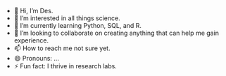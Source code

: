 - 👋 Hi, I’m Des.
- 👀 I’m interested in all things science.
- 🌱 I’m currently learning Python, SQL, and R.
- 💞️ I’m looking to collaborate on creating anything that can help me gain experience. 
- 📫 How to reach me not sure yet.
- 😄 Pronouns: ...
- ⚡ Fun fact: I thrive in research labs.

<!---
dgarvin95/dgarvin95 is a ✨ special ✨ repository because its `README.md` (this file) appears on your GitHub profile.
You can click the Preview link to take a look at your changes.
--->
